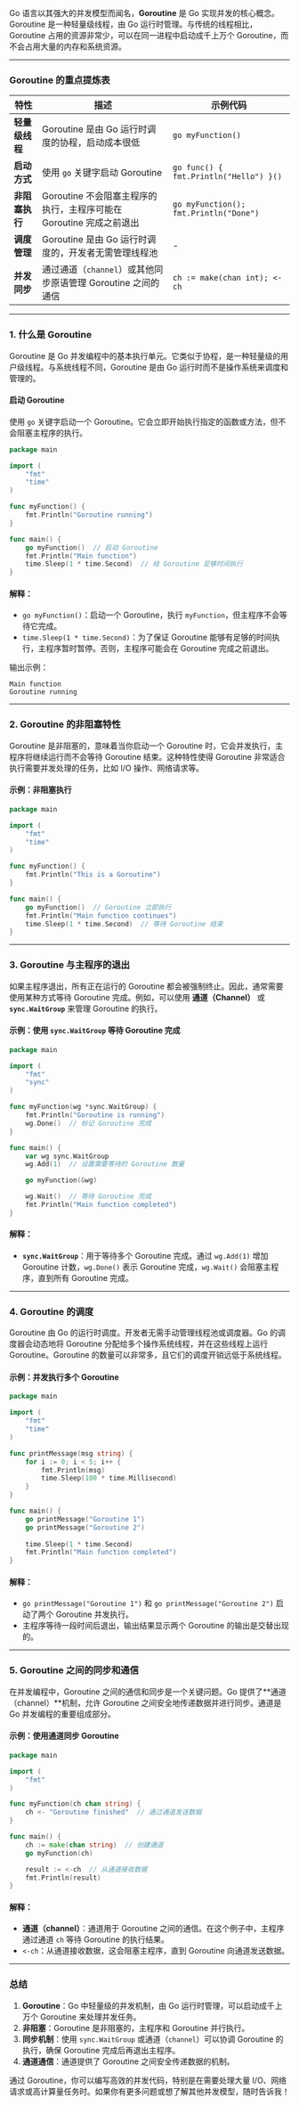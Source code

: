 Go 语言以其强大的并发模型而闻名，**Goroutine** 是 Go 实现并发的核心概念。Goroutine 是一种轻量级线程，由 Go 运行时管理。与传统的线程相比，Goroutine 占用的资源非常少，可以在同一进程中启动成千上万个 Goroutine，而不会占用大量的内存和系统资源。

---

### Goroutine 的重点提炼表

| 特性           | 描述                                                         | 示例代码                               |
| -------------- | ------------------------------------------------------------ | -------------------------------------- |
| **轻量级线程** | Goroutine 是由 Go 运行时调度的协程，启动成本很低             | `go myFunction()`                      |
| **启动方式**   | 使用 `go` 关键字启动 Goroutine                               | `go func() { fmt.Println("Hello") }()` |
| **非阻塞执行** | Goroutine 不会阻塞主程序的执行，主程序可能在 Goroutine 完成之前退出 | `go myFunction(); fmt.Println("Done")` |
| **调度管理**   | Goroutine 是由 Go 运行时调度的，开发者无需管理线程池         | -                                      |
| **并发同步**   | 通过通道（`channel`）或其他同步原语管理 Goroutine 之间的通信 | `ch := make(chan int); <-ch`           |

---

### 1. **什么是 Goroutine**

Goroutine 是 Go 并发编程中的基本执行单元。它类似于协程，是一种轻量级的用户级线程。与系统线程不同，Goroutine 是由 Go 运行时而不是操作系统来调度和管理的。

#### 启动 Goroutine

使用 `go` 关键字启动一个 Goroutine。它会立即开始执行指定的函数或方法，但不会阻塞主程序的执行。

```go
package main

import (
    "fmt"
    "time"
)

func myFunction() {
    fmt.Println("Goroutine running")
}

func main() {
    go myFunction()  // 启动 Goroutine
    fmt.Println("Main function")
    time.Sleep(1 * time.Second)  // 给 Goroutine 足够时间执行
}
```

#### **解释**：
- `go myFunction()`：启动一个 Goroutine，执行 `myFunction`，但主程序不会等待它完成。
- `time.Sleep(1 * time.Second)`：为了保证 Goroutine 能够有足够的时间执行，主程序暂时暂停。否则，主程序可能会在 Goroutine 完成之前退出。

输出示例：

```
Main function
Goroutine running
```

---

### 2. **Goroutine 的非阻塞特性**

Goroutine 是非阻塞的，意味着当你启动一个 Goroutine 时，它会并发执行，主程序将继续运行而不会等待 Goroutine 结束。这种特性使得 Goroutine 非常适合执行需要并发处理的任务，比如 I/O 操作、网络请求等。

#### 示例：非阻塞执行

```go
package main

import (
    "fmt"
    "time"
)

func myFunction() {
    fmt.Println("This is a Goroutine")
}

func main() {
    go myFunction()  // Goroutine 立即执行
    fmt.Println("Main function continues")
    time.Sleep(1 * time.Second)  // 等待 Goroutine 结束
}
```

---

### 3. **Goroutine 与主程序的退出**

如果主程序退出，所有正在运行的 Goroutine 都会被强制终止。因此，通常需要使用某种方式等待 Goroutine 完成。例如，可以使用 **通道（Channel）** 或 **`sync.WaitGroup`** 来管理 Goroutine 的执行。

#### 示例：使用 `sync.WaitGroup` 等待 Goroutine 完成

```go
package main

import (
    "fmt"
    "sync"
)

func myFunction(wg *sync.WaitGroup) {
    fmt.Println("Goroutine is running")
    wg.Done()  // 标记 Goroutine 完成
}

func main() {
    var wg sync.WaitGroup
    wg.Add(1)  // 设置需要等待的 Goroutine 数量

    go myFunction(&wg)

    wg.Wait()  // 等待 Goroutine 完成
    fmt.Println("Main function completed")
}
```

#### **解释**：
- **`sync.WaitGroup`**：用于等待多个 Goroutine 完成。通过 `wg.Add(1)` 增加 Goroutine 计数，`wg.Done()` 表示 Goroutine 完成，`wg.Wait()` 会阻塞主程序，直到所有 Goroutine 完成。

---

### 4. **Goroutine 的调度**

Goroutine 由 Go 的运行时调度。开发者无需手动管理线程池或调度器。Go 的调度器会动态地将 Goroutine 分配给多个操作系统线程，并在这些线程上运行 Goroutine。Goroutine 的数量可以非常多，且它们的调度开销远低于系统线程。

#### 示例：并发执行多个 Goroutine

```go
package main

import (
    "fmt"
    "time"
)

func printMessage(msg string) {
    for i := 0; i < 5; i++ {
        fmt.Println(msg)
        time.Sleep(100 * time.Millisecond)
    }
}

func main() {
    go printMessage("Goroutine 1")
    go printMessage("Goroutine 2")
    
    time.Sleep(1 * time.Second)
    fmt.Println("Main function completed")
}
```

#### **解释**：
- `go printMessage("Goroutine 1")` 和 `go printMessage("Goroutine 2")` 启动了两个 Goroutine 并发执行。
- 主程序等待一段时间后退出，输出结果显示两个 Goroutine 的输出是交替出现的。

---

### 5. **Goroutine 之间的同步和通信**

在并发编程中，Goroutine 之间的通信和同步是一个关键问题。Go 提供了**通道（channel）**机制，允许 Goroutine 之间安全地传递数据并进行同步。通道是 Go 并发编程的重要组成部分。

#### 示例：使用通道同步 Goroutine

```go
package main

import (
    "fmt"
)

func myFunction(ch chan string) {
    ch <- "Goroutine finished"  // 通过通道发送数据
}

func main() {
    ch := make(chan string)  // 创建通道
    go myFunction(ch)

    result := <-ch  // 从通道接收数据
    fmt.Println(result)
}
```

#### **解释**：
- **通道（channel）**：通道用于 Goroutine 之间的通信。在这个例子中，主程序通过通道 `ch` 等待 Goroutine 的执行结果。
- `<-ch`：从通道接收数据，这会阻塞主程序，直到 Goroutine 向通道发送数据。

---

### 总结

1. **Goroutine**：Go 中轻量级的并发机制，由 Go 运行时管理，可以启动成千上万个 Goroutine 来处理并发任务。
2. **非阻塞**：Goroutine 是非阻塞的，主程序和 Goroutine 并行执行。
3. **同步机制**：使用 `sync.WaitGroup` 或通道（`channel`）可以协调 Goroutine 的执行，确保 Goroutine 完成后再退出主程序。
4. **通道通信**：通道提供了 Goroutine 之间安全传递数据的机制。

通过 Goroutine，你可以编写高效的并发代码，特别是在需要处理大量 I/O、网络请求或高计算量任务时。如果你有更多问题或想了解其他并发模型，随时告诉我！
